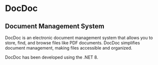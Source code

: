 # DocDoc

## Document Management System

DocDoc is an electronic document management system that allows you to store, find, and browse files like PDF documents. DocDoc simplifies document management, making files accessible and organized.

DocDoc has been developed using the .NET 8.
